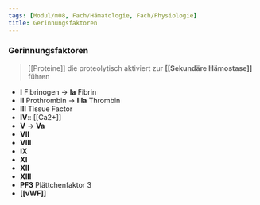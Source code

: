 ```yaml
---
tags: [Modul/m08, Fach/Hämatologie, Fach/Physiologie]
title: Gerinnungsfaktoren
---
```

### Gerinnungsfaktoren
> [[Proteine]] die proteolytisch aktiviert zur **[[Sekundäre Hämostase]]** führen
- **I** Fibrinogen → **Ia** Fibrin
- **II** Prothrombin → **IIIa** Thrombin
- **III** Tissue Factor
- **IV**:: [[Ca2+]]
- **V** → **Va**
- **VII**
- **VIII**
- **IX**
- **XI**
- **XII**
- **XIII**
- **PF3** Plättchenfaktor 3
- **[[vWF]]**